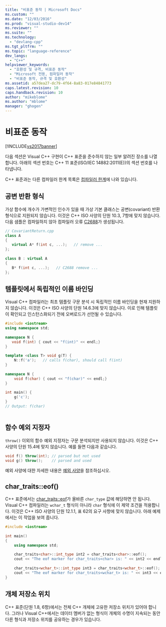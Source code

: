 ```yaml
---
title: "비표준 동작 | Microsoft Docs"
ms.custom: ""
ms.date: "12/03/2016"
ms.prod: "visual-studio-dev14"
ms.reviewer: ""
ms.suite: ""
ms.technology: 
  - "devlang-cpp"
ms.tgt_pltfrm: ""
ms.topic: "language-reference"
dev_langs: 
  - "C++"
helpviewer_keywords: 
  - "호환성 및 규격, 비표준 동작"
  - "Microsoft 전용, 컴파일러 동작"
  - "비표준 동작, 규격 및 호환성"
ms.assetid: a57dea27-dc79-4f64-8a83-017e84841773
caps.latest.revision: 10
caps.handback.revision: 10
author: "mikeblome"
ms.author: "mblome"
manager: "ghogen"
---
```

# 비표준 동작
[!INCLUDE[vs2017banner](../assembler/inline/includes/vs2017banner.md)]

다음 섹션은 Visual C\+\+ 구현이 C\+\+ 표준을 준수하지 않는 일부 알려진 장소를 나열합니다.  아래의 섹션 번호는 C\+\+ 11 표준\(ISO\/IEC 14882:2011\(E\)\)의 섹션 번호를 나타냅니다.  
  
 C\+\+ 표준과는 다른 컴파일러 한계 목록은 [컴파일러 한계](../cpp/compiler-limits.md)에 나와 있습니다.  
  
## 공변 반환 형식  
 가상 함수에 개수가 가변적인 인수가 있을 때 가상 기본 클래스는 공변\(covariant\) 반환 형식으로 지원되지 않습니다.  이것은 C\+\+ ISO 사양의 단원 10.3, 7항에 맞지 않습니다.  다음 샘플은 컴파일하지 않아 컴파일러 오류 [C2688](../error-messages/compiler-errors-2/compiler-error-c2688.md)가 생성됩니다.  
  
```cpp  
// CovariantReturn.cpp  
class A   
{  
   virtual A* f(int c, ...);   // remove ...  
};  
  
class B : virtual A  
{  
   B* f(int c, ...);   // C2688 remove ...  
};  
```  
  
## 템플릿에서 독립적인 이름 바인딩  
 Visual C\+\+ 컴파일러는 최초 템플릿 구문 분석 시 독립적인 이름 바인딩을 현재 지원하지 않습니다.  이것은 C\+\+ ISO 사양의 단원 14.6.3에 맞지 않습니다.  이로 인해 템플릿이 확인되고 인스턴스화되기 전에 오버로드가 선언될 수 있습니다.  
  
```cpp  
#include <iostream>  
using namespace std;  
  
namespace N {  
   void f(int) { cout << "f(int)" << endl;}  
}  
  
template <class T> void g(T) {  
    N::f('a');   // calls f(char), should call f(int)  
}  
  
namespace N {  
    void f(char) { cout << "f(char)" << endl;}  
}  
  
int main() {  
    g('c');  
}  
// Output: f(char)  
  
```  
  
## 함수 예외 지정자  
 `throw()` 이외의 함수 예외 지정자는 구문 분석되지만 사용되지 않습니다.  이것은 C\+\+ 사양의 단원 15.4에 맞지 않습니다.  예를 들면 다음과 같습니다.  
  
```cpp  
void f() throw(int); // parsed but not used  
void g() throw();    // parsed and used  
```  
  
 예외 사양에 대한 자세한 내용은 [예외 사양](../cpp/exception-specifications-throw-cpp.md)을 참조하십시오.  
  
## char\_traits::eof\(\)  
 C\+\+ 표준에서는 [char\_traits::eof](../Topic/char_traits::eof.md)가 올바른 `char_type` 값에 해당하면 안 됩니다.  Visual C\+\+ 컴파일러는 `wchar_t` 형식이 아니라 `char` 형식에 이 제약 조건을 적용합니다.  이것은 C\+\+ ISO 사양의 단원 12.1.1, 표 62의 요구 사항에 맞지 않습니다.  아래 예제에서는 이 작업을 보여 줍니다.  
  
```cpp  
#include <iostream>  
  
int main()  
{  
    using namespace std;  
  
    char_traits<char>::int_type int2 = char_traits<char>::eof();  
    cout << "The eof marker for char_traits<char> is: " << int2 << endl;  
  
    char_traits<wchar_t>::int_type int3 = char_traits<wchar_t>::eof();  
    cout << "The eof marker for char_traits<wchar_t> is: " << int3 << endl;  
}  
```  
  
## 개체 저장소 위치  
 C\+\+ 표준\(단원 1.8, 6항\)에서는 전체 C\+\+ 개체에 고유한 저장소 위치가 있어야 합니다.  그러나 Visual C\+\+에서는 데이터 멤버가 없는 형식이 개체의 수명이 지속되는 동안 다른 형식과 저장소 위치를 공유하는 경우가 있습니다.